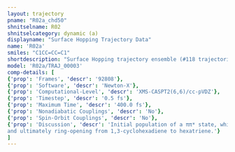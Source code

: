```yaml
---
layout: trajectory
pname: "R02a_chd50"
shnitselname: R02
shnitselcategory: dynamic (a)
displayname: "Surface Hopping Trajectory Data"
name: 'R02a'
smiles: "C1CC=CC=C1"
shortdescription: "Surface Hopping trajectory ensemble (#118 trajectories)"
model: 'R02a/TRAJ_00003'
comp-details: [
{'prop': 'Frames', 'descr': '92808'},
{'prop': 'Software', 'descr': 'Newton-X'},
{'prop': 'Computational-Level', 'descr': 'XMS-CASPT2(6,6)/cc-pVDZ'},
{'prop': 'Timestep', 'descr': '0.5 fs'},
{'prop': 'Maximum Time', 'descr': '400.0 fs'},
{'prop': 'Nonadiabatic Couplings', 'descr': 'No'},
{'prop': 'Spin-Orbit Couplings', 'descr': 'No'},
{'prop': 'Discussion', 'descr': 'Initial population of a ππ* state, which can depopulate via a σσ* state inducing a breakage of a bond, 
and ultimately ring-opening from 1,3-cyclohexadiene to hexatriene.'}
]
---
```

